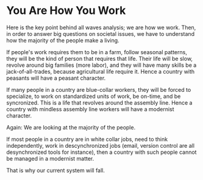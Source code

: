 # You Are How You Work

Here is the key point behind all waves analysis; we are how we work. Then, in order to answer big questions on societal issues, we have to understand how the majority of the people make a living.

If people's work requires them to be in a farm, follow seasonal patterns, they will be the kind of person that requires that life. Their life will be slow, revolve around big families (more labor), and they will have many skills be a jack-of-all-trades, because agricultural life require it. Hence a country with peasants will have a peasant character.

If many people in a country are blue-collar workers, they will be forced to specialize, to work on standardized units of work, be on-time, and be syncronized. This is a life that revolves around the assembly line. Hence a country with mindless assembly line workers will have a modernist character.

Again: We are looking at the majority of the people.

If most people in a country are in white collar jobs, need to think independently, work in descynchronized jobs (email, version control are all desynchronized tools for instance), then a country with such people cannot be managed in a modernist matter.

That is why our current system will fall.

